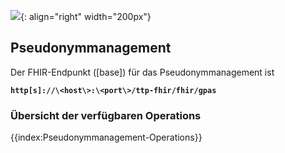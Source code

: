 ![](https://www.ths-greifswald.de/wp-content/uploads/2019/01/Design-Logo-THS-deutsch-271-padding.png){: align="right" width="200px"}
## Pseudonymmanagement

Der FHIR-Endpunkt ([base]) für das Pseudonymmanagement ist

<strong>```http[s]://\<host\>:\<port\>/ttp-fhir/fhir/gpas```</strong>

### Übersicht der verfügbaren Operations

 {{index:Pseudonymmanagement-Operations}}
